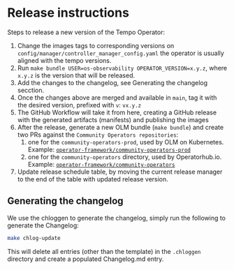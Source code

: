 # Release instructions

Steps to release a new version of the Tempo Operator:

1. Change the images tags to corresponding versions on `config/manager/controller_manager_config.yaml` the operator is usually aligned with the tempo versions. 
3. Run `make bundle USER=os-observability OPERATOR_VERSION=x.y.z`, where `x.y.z` is the version that will be released.
5. Add the changes to the changelog, see Generating the changelog secction.
7. Once the changes above are merged and available in `main`, tag it with the desired version, prefixed with `v`: `vx.y.z`
8. The GitHub Workflow will take it from here, creating a GitHub release with the generated artifacts (manifests) and publishing the images
9. After the release, generate a new OLM bundle (`make bundle`) and create two PRs against the `Community Operators repositories`:
   1. one for the `community-operators-prod`, used by OLM on Kubernetes. Example: [`operator-framework/community-operators-prod`](https://github.com/redhat-openshift-ecosystem/community-operators-prod/pull/494)
   1. one for the `community-operators` directory, used by Operatorhub.io. Example: [`operator-framework/community-operators`](https://github.com/k8s-operatorhub/community-operators/pull/461)
10. Update release schedule table, by moving the current release manager to the end of the table with updated release version.

## Generating the changelog

We use the chloggen to generate the changelog, simply run the following to generate the Changelog:

```bash
make chlog-update
```

This will delete all entries (other than the template) in the `.chloggen` directory and create a populated Changelog.md entry.

